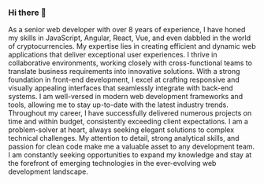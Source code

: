 ### Hi there 👋
As a senior web developer with over 8 years of experience, I have honed my skills in JavaScript, Angular, React, Vue, and even dabbled in the world of cryptocurrencies. 
My expertise lies in creating efficient and dynamic web applications that deliver exceptional user experiences. 
I thrive in collaborative environments, working closely with cross-functional teams to translate business requirements into innovative solutions. 
With a strong foundation in front-end development, I excel at crafting responsive and visually appealing interfaces that seamlessly integrate with back-end systems. 
I am well-versed in modern web development frameworks and tools, allowing me to stay up-to-date with the latest industry trends. 
Throughout my career, I have successfully delivered numerous projects on time and within budget, consistently exceeding client expectations. 
I am a problem-solver at heart, always seeking elegant solutions to complex technical challenges. 
My attention to detail, strong analytical skills, and passion for clean code make me a valuable asset to any development team. 
I am constantly seeking opportunities to expand my knowledge and stay at the forefront of emerging technologies in the ever-evolving web development landscape.
